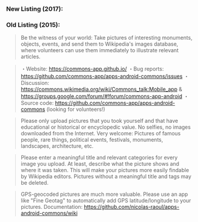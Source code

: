 ### New Listing (2017):



### Old Listing (2015):

> Be the witness of your world: Take pictures of interesting monuments, objects, events, and send them to Wikipedia's images database, where volunteers can use them immediately to illustrate relevant articles.

> ・Website: https://commons-app.github.io/
> ・Bug reports: https://github.com/commons-app/apps-android-commons/issues
> ・Discussion: https://commons.wikimedia.org/wiki/Commons_talk:Mobile_app & https://groups.google.com/forum/#!forum/commons-app-android
> ・Source code: https://github.com/commons-app/apps-android-commons (looking for volunteers!)

> Please only upload pictures that you took yourself and that have educational or historical or encyclopedic value.
> No selfies, no images downloaded from the Internet.
> Very welcome: Pictures of famous people, rare things, political events, festivals, monuments, landscapes, architecture, etc.

> Please enter a meaningful title and relevant categories for every image you upload. At least, describe what the picture shows and where it was taken. This will make your pictures more easily findable by Wikipedia editors. Pictures without a meaningful title and tags may be deleted.

> GPS-geocoded pictures are much more valuable. Please use an app like "Fine Geotag" to automatically add GPS latitude/longitude to your pictures.
> Documentation: https://github.com/nicolas-raoul/apps-android-commons/wiki